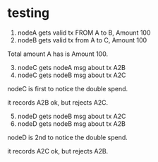 # testing

1. nodeA gets valid tx FROM A to B, Amount 100
2. nodeB gets valid tx from A to C, Amount 100

Total amount A has is Amount 100.

3. nodeC gets nodeA msg about tx A2B
4. nodeC gets nodeB msg about tx A2C

nodeC is first to notice the double spend.

it records A2B ok, but rejects A2C.

5. nodeD gets nodeB msg about tx A2C
6. nodeD gets nodeB msg about tx A2B

nodeD is 2nd to notice the double spend.

it records A2C ok, but rejects A2B.




